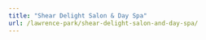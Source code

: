 ```yaml
---
title: "Shear Delight Salon & Day Spa"
url: /lawrence-park/shear-delight-salon-and-day-spa/
---
```

